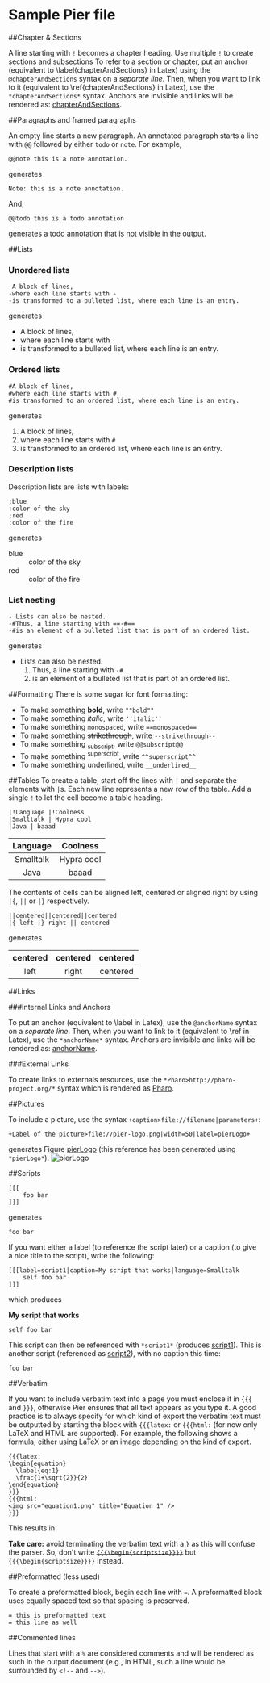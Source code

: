 

# Sample Pier file



##Chapter & Sections

A line starting with `!` becomes a chapter heading\. Use multiple `!` to create sections and subsections
<a name="chapterAndSections"></a>
To refer to a section or chapter, put an anchor \(equivalent to \\label\{chapterAndSections\} in Latex\) using the `@chapterAndSections` syntax on a *separate line*\. Then, when you want to link to it \(equivalent to \\ref\{chapterAndSections\} in Latex\), use the `*chapterAndSections*` syntax\. Anchors are invisible and links will be rendered as: [chapterAndSections](#chapterAndSections)\.


##Paragraphs and framed paragraphs

An empty line starts a new paragraph\.
An annotated paragraph starts a line with `@@` followed by either `todo` or `note`\. For example,


```
@@note this is a note annotation.
```


generates



    Note: this is a note annotation.


And,


```
@@todo this is a todo annotation
```


generates a todo annotation that is not visible in the output\.



##Lists



### Unordered lists



```
-A block of lines,
-where each line starts with -
-is transformed to a bulleted list, where each line is an entry.
```


generates


- A block of lines,
- where each line starts with `-`
- is transformed to a bulleted list, where each line is an entry\.



### Ordered lists



```
#A block of lines,
#where each line starts with #
#is transformed to an ordered list, where each line is an entry.
```


generates


1. A block of lines,
2. where each line starts with `#`
3. is transformed to an ordered list, where each line is an entry\.



### Description lists

Description lists are lists with labels:


```
;blue
:color of the sky
;red
:color of the fire
```


generates
<dl><dt>blue
</dt><dd>color of the sky</dd><dt>red
</dt><dd>color of the fire</dd></dl>


### List nesting



```
- Lists can also be nested.
-#Thus, a line starting with ==-#==
-#is an element of a bulleted list that is part of an ordered list.
```


generates


-  Lists can also be nested\.
    1. Thus, a line starting with `-#`
    2. is an element of a bulleted list that is part of an ordered list\.




##Formatting
There is some sugar for font formatting:


- To make something **bold**, write `""bold""`
- To make something *italic*, write `''italic''`
- To make something `monospaced`, write `==monospaced==`
- To make something ~~<del>strikethrough</del>~~, write `--strikethrough--`
- To make something <sub>subscript</sub>, write `@@subscript@@`
- To make something <sup>superscript</sup>, write `^^superscript^^`
- To make something underlined, write `__underlined__`



##Tables
To create a table, start off the lines with `|` and separate the elements with `|`s\. Each new line represents a new row of the table\. Add a single `!` to let the cell become a table heading\.


```
|!Language |!Coolness
|Smalltalk | Hypra cool
|Java | baaad
```




| Language  | Coolness
| :-:| :-:
| Smalltalk  |  Hypra cool
| Java  |  baaad



The contents of cells can be aligned left, centered or aligned right by using `|{`, `||` or `|}` respectively\.


```
||centered||centered||centered
|{ left |} right || centered
```


generates


| centered | centered | centered
| :-:| :-:| :-:
|  left  |  right  |  centered




##Links



###Internal Links and Anchors

<a name="anchorName"></a>
To put an anchor \(equivalent to \\label in Latex\), use the `@anchorName` syntax on a *separate line*\. Then, when you want to link to it \(equivalent to \\ref in Latex\), use the `*anchorName*` syntax\. Anchors are invisible and links will be rendered as: [anchorName](#anchorName)\.


###External Links

To create links to externals resources, use the `*Pharo>http://pharo-project.org/*` syntax which is rendered as [Pharo](http://pharo-project.org/)\.


##Pictures

To include a picture, use the syntax `+caption>file://filename|parameters+`:


```
+Label of the picture>file://pier-logo.png|width=50|label=pierLogo+
```


generates Figure [pierLogo](#pierLogo) \(this reference has been generated using `*pierLogo*`\)\.
<a name="pierLogo"></a>![pierLogo](pier-logo.png "This is the label of the picture")


##Scripts

    [[[    	foo bar    ]]]
generates


```
foo bar
```


If you want either a label \(to reference the script later\) or a caption \(to give a nice title to the script\), write the following:
	[[[label=script1|caption=My script that works|language=Smalltalk		self foo bar	]]]
which produces


<a name="script1"></a>**My script that works**

```smalltalk
self foo bar
```


This script can then be referenced with `*script1*` \(produces [script1](#script1)\)\.
This is another script \(referenced as [script2](#script2)\), with no caption this time:


<a name="script2"></a>

```
foo bar
```




##Verbatim

If you want to include verbatim text into a page you must enclose it in `{{{` and `}}}`, otherwise Pier ensures that all text appears as you type it\.
A good practice is to always specify for which kind of export the verbatim text must be outputted by starting the block with `{{{latex:` or `{{{html:` \(for now only LaTeX and HTML are supported\)\. For example, the following shows a formula, either using LaTeX or an image depending on the kind of export\.


```
{{{latex:
\begin{equation}
  \label{eq:1}
  \frac{1+\sqrt{2}}{2}
\end{equation}
}}}
{{{html:
<img src="equation1.png" title="Equation 1" />
}}}
```


This results in

**Take care:** avoid terminating the verbatim text with a `}` asthis will confuse the parser\. So, don't write ~~<del>`{{{\begin{scriptsize}}}}`</del>~~ but `{{{\begin{scriptsize}}}}` instead\.


##Preformatted \(less used\)

To create a preformatted block, begin each line with `=`\. A preformatted block uses equally spaced text so that spacing is preserved\.


```
= this is preformatted text
= this line as well
```




##Commented lines

Lines that start with a `%` are considered comments and will be rendered as such in the output document \(e\.g\., in HTML, such a line would be surrounded by `<!--` and `-->`\)\.
